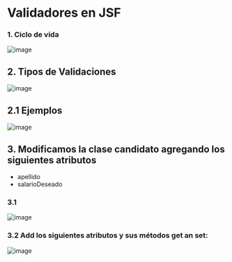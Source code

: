 # Validadores en JSF


### 1. Ciclo de vida

![image](https://user-images.githubusercontent.com/31961588/193364266-74bd3c47-6cfe-4f21-b434-f0e66b6ea809.png)

## 2. Tipos de Validaciones

![image](https://user-images.githubusercontent.com/31961588/193364497-5cec1a4b-ff69-40a5-9c3e-0198920498b2.png)

## 2.1  Ejemplos

![image](https://user-images.githubusercontent.com/31961588/193364755-24da3223-1880-4d09-a5f6-3ac77413b1e0.png)


## 3. Modificamos la clase candidato agregando los siguientes atributos

- apellido
- salarioDeseado

### 3.1 

![image](https://user-images.githubusercontent.com/31961588/193366829-37ff7c1d-6231-44aa-88aa-af8bf4b38fd1.png)

### 3.2 Add los siguientes atributos y sus métodos get an set:



![image](https://user-images.githubusercontent.com/31961588/193366955-c5cdb998-36a7-437f-86fc-bb2d777d25ba.png)




